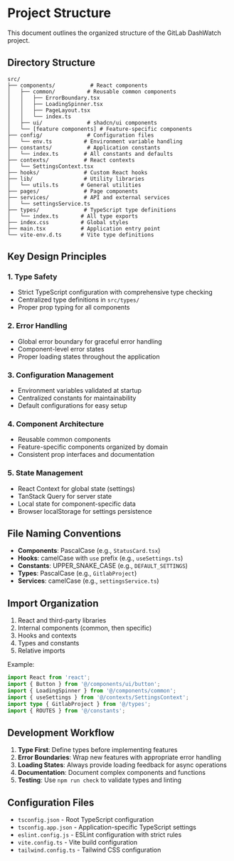 # Project Structure

This document outlines the organized structure of the GitLab DashWatch project.

## Directory Structure

```
src/
├── components/           # React components
│   ├── common/          # Reusable common components
│   │   ├── ErrorBoundary.tsx
│   │   ├── LoadingSpinner.tsx
│   │   ├── PageLayout.tsx
│   │   └── index.ts
│   ├── ui/              # shadcn/ui components
│   └── [feature components] # Feature-specific components
├── config/              # Configuration files
│   └── env.ts          # Environment variable handling
├── constants/           # Application constants
│   └── index.ts        # All constants and defaults
├── contexts/           # React contexts
│   └── SettingsContext.tsx
├── hooks/              # Custom React hooks
├── lib/                # Utility libraries
│   └── utils.ts       # General utilities
├── pages/              # Page components
├── services/           # API and external services
│   └── settingsService.ts
├── types/              # TypeScript type definitions
│   └── index.ts       # All type exports
├── index.css          # Global styles
├── main.tsx           # Application entry point
└── vite-env.d.ts      # Vite type definitions
```

## Key Design Principles

### 1. Type Safety
- Strict TypeScript configuration with comprehensive type checking
- Centralized type definitions in `src/types/`
- Proper prop typing for all components

### 2. Error Handling
- Global error boundary for graceful error handling
- Component-level error states
- Proper loading states throughout the application

### 3. Configuration Management
- Environment variables validated at startup
- Centralized constants for maintainability
- Default configurations for easy setup

### 4. Component Architecture
- Reusable common components
- Feature-specific components organized by domain
- Consistent prop interfaces and documentation

### 5. State Management
- React Context for global state (settings)
- TanStack Query for server state
- Local state for component-specific data
- Browser localStorage for settings persistence

## File Naming Conventions

- **Components**: PascalCase (e.g., `StatusCard.tsx`)
- **Hooks**: camelCase with `use` prefix (e.g., `useSettings.ts`)
- **Constants**: UPPER_SNAKE_CASE (e.g., `DEFAULT_SETTINGS`)
- **Types**: PascalCase (e.g., `GitlabProject`)
- **Services**: camelCase (e.g., `settingsService.ts`)

## Import Organization

1. React and third-party libraries
2. Internal components (common, then specific)
3. Hooks and contexts
4. Types and constants
5. Relative imports

Example:
```typescript
import React from 'react';
import { Button } from '@/components/ui/button';
import { LoadingSpinner } from '@/components/common';
import { useSettings } from '@/contexts/SettingsContext';
import type { GitlabProject } from '@/types';
import { ROUTES } from '@/constants';
```

## Development Workflow

1. **Type First**: Define types before implementing features
2. **Error Boundaries**: Wrap new features with appropriate error handling
3. **Loading States**: Always provide loading feedback for async operations
4. **Documentation**: Document complex components and functions
5. **Testing**: Use `npm run check` to validate types and linting

## Configuration Files

- `tsconfig.json` - Root TypeScript configuration
- `tsconfig.app.json` - Application-specific TypeScript settings
- `eslint.config.js` - ESLint configuration with strict rules
- `vite.config.ts` - Vite build configuration
- `tailwind.config.ts` - Tailwind CSS configuration

